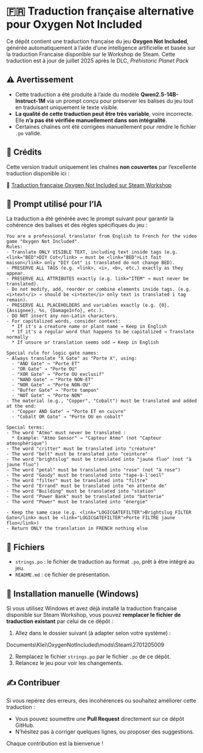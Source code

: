 # 🇫🇷 Traduction française alternative pour Oxygen Not Included

Ce dépôt contient une traduction française du jeu **Oxygen Not Included**, générée automatiquement à l’aide d’une intelligence artificielle et basée sur la traduction Francaise disponible sur le Workshop de Steam. Cette traduction est à jour de juillet 2025 après le DLC, *Préhistoric Planet Pack*

## ⚠️ Avertissement

- Cette traduction a été produite à l’aide du modèle **Qwen2.5-14B-Instruct-1M** via un prompt conçu pour préserver les balises du jeu tout en traduisant uniquement le texte visible.
- **La qualité de cette traduction peut être très variable**, voire incorrecte. Elle **n’a pas été vérifiée manuellement dans son intégralité**.
- Certaines chaînes ont été corrigées manuellement pour rendre le fichier `.po` valide.

## 🤝 Crédits

Cette version traduit uniquement les chaînes **non couvertes** par l’excellente traduction disponible ici :

📝 [Traduction française Oxygen Not Included sur Steam Workshop](https://steamcommunity.com/sharedfiles/filedetails/?id=928348692)

## 🧠 Prompt utilisé pour l’IA

La traduction a été générée avec le prompt suivant pour garantir la cohérence des balises et des règles spécifiques du jeu :

```text
You are a professional translator from English to French for the video game "Oxygen Not Included".
Rules:
- Translate ONLY VISIBLE TEXT, including text inside tags (e.g. <link="BED">DIY Cot</link> → must be <link="BED">Lit fait maison</link> only "DIY Cot" is translated do not change BED).
- PRESERVE ALL TAGS (e.g. <link>, <i>, <b>, etc.) exactly as they appear.
- PRESERVE ALL ATTRIBUTES exactly (e.g. link="ITEM" → must never be translated).
- Do not modify, add, reorder or combine elements inside tags. (e.g. <i>text</i> → should be <i>texte</i> only text is translated i tag remain).
- PRESERVE ALL PLACEHOLDERS and variables exactly (e.g. {0}, {Assignee}, %s, {DamageInfo}, etc.).
- DO NOT insert any non-Latin characters.
- For capitalized words, consider context:
  * If it's a creature name or plant name → Keep in English
  * If it's a regular word that happens to be capitalized → Translate normally
  * If unsure or translation seems odd → Keep in English

Special rule for logic gate names:
- Always translate "X Gate" as "Porte X", using:
  - "AND Gate" → "Porte ET"
  - "OR Gate" → "Porte OU"
  - "XOR Gate" → "Porte OU exclusif"
  - "NAND Gate" → "Porte NON-ET"
  - "NOR Gate" → "Porte NON-OU"
  - "Buffer Gate" → "Porte tampon"
  - "NOT Gate" → "Porte NON"
- The material (e.g., "Copper", "Cobalt") must be translated and added at the end:
  - "Copper AND Gate" → "Porte ET en cuivre"
  - "Cobalt OR Gate" → "Porte OU en cobalt"

Special terms:
- The word "Atmo" must never be translated :
  * Example: "Atmo Sensor" → "Capteur Atmo" (not "Capteur atmosphérique")
- The word "critter" must be translated into "créature"
- The word "belt" must be translated into "ceinture"
- The word "brightslug" must be translated into "jaune fluo" (not "à jaune fluo")
- The word "petal" must be translated into "rose" (not "à rose")
- The word "Gaudy" must be translated into "tape-à-l'oeil"
- The word "filter" must be translated into "filtre"
- The word "Errand" must be translated into "en attente de"
- The word "Building" must be translated into "station"
- The word "Power Bank" must be translated into "batterie"
- The word "Power" must be translated into "énergie"

- Keep the same case (e.g. <link="LOGICGATEFILTER">Brightslug FILTER Gate</link> must be <link="LOGICGATEFILTER">Porte FILTRE jaune fluo</link>)
- Return ONLY the translation in FRENCH nothing else
```

## 📁 Fichiers

- `strings.po` : le fichier de traduction au format `.po`, prêt à être intégré au jeu.
- `README.md` : ce fichier de présentation.

## 🔧 Installation manuelle (Windows)

Si vous utilisez Windows et avez déjà installé la traduction française disponible sur Steam Workshop, vous pouvez **remplacer le fichier de traduction existant** par celui de ce dépôt :

1. Allez dans le dossier suivant (à adapter selon votre système) :

Documents\Klei\OxygenNotIncluded\mods\Steam\2701205009

2. Remplacez le fichier `strings.po` par le fichier `.po` de ce dépôt.
3. Relancez le jeu pour voir les changements.

## ✍️ Contribuer

Si vous repérez des erreurs, des incohérences ou souhaitez améliorer cette traduction :

- Vous pouvez soumettre une **Pull Request** directement sur ce dépôt GitHub.
- N’hésitez pas à corriger quelques lignes, ou proposer des suggestions.

Chaque contribution est la bienvenue !
